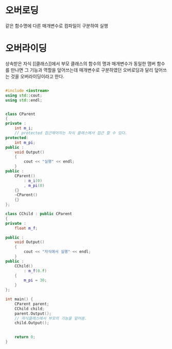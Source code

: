 
# 오버로딩
같은 함수명에 다른 매개변수로 컴파일이 구분하여 실행


# 오버라이딩
상속받은 자식 [[클래스]]에서 부모 클래스의 함수의 명과 매개변수가 동일한 맴버 함수를 만나면 그 기능과 역할을 덮어쓰는데 매개변수로 구분하였던 오버로딩과 달리 덮어쓰는 것을 오버라이딩이라고 한다.
```cpp

#include <iostream>
using std::cout;
using std::endl;


class CParent
{
private : 
	int m_i;
	// protected 접근제어자는 자식 클래스에서 접근 할 수 있다.
protected:
	int m_pi;
public :
	void Output()
	{
		cout << "실행" << endl;
	}
public :
	CParent()
		: m_i(0)
		, m_pi(0)
	{}
	~CParent()
	{}
};

class CChild : public CParent
{
private :
	float m_f;

public :
	void Output()
	{
		cout << "자식에서 실행" << endl;
	}
public :
	CChild()
		: m_f(0.f)
	{
		m_pi = 30;
	}
};

int main() {
	CParent parent;
	CChild child;
	parent.Output();
	// 자식클래스에서 부모의 기능을 덮어씀.
	child.Output();

	
	return 0;
}
```